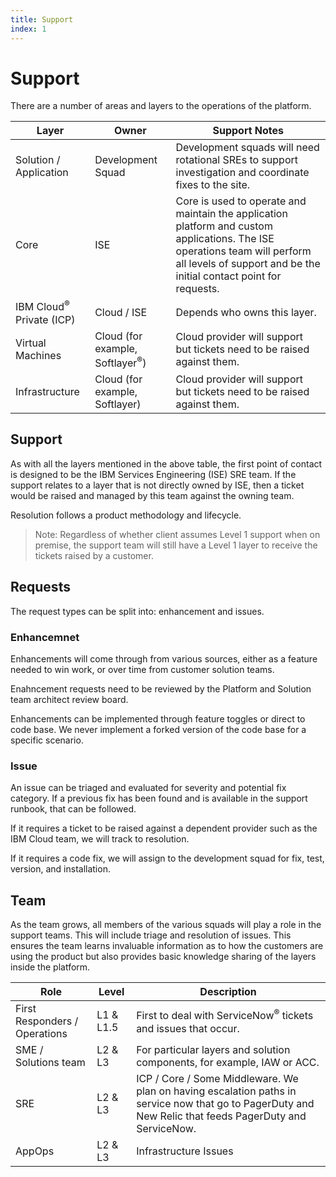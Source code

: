 ```yaml
---
title: Support
index: 1
---
```


# Support

There are a number of areas and layers to the operations of the platform.

| Layer                   | Owner                  | Support Notes                                                                                                                                                                                   |
| ----------------------- | ---------------------- | ----------------------------------------------------------------------------------------------------------------------------------------------------------------------------------------------- |
| Solution / Application  | Development Squad      | Development squads will need rotational SREs to support investigation and coordinate fixes to the site.                                                                                         |
| Core                    | ISE                    | Core is used to operate and maintain the application platform and custom applications. The ISE operations team will perform all levels of support and be the initial contact point for requests. |
| IBM Cloud<sup>®</sup> Private (ICP) | Cloud / ISE            | Depends who owns this layer.                                                                                                                                                                    |
| Virtual Machines        | Cloud (for example, Softlayer<sup>®</sup>) | Cloud provider will support but tickets need to be raised against them.                                                                                                                          |
| Infrastructure          | Cloud (for example, Softlayer) | Cloud provider will support but tickets need to be raised against them.                                                                                                                          |

## Support

As with all the layers mentioned in the above table, the first point of contact is designed to be the IBM Services Engineering (ISE) SRE team. If the support relates to a layer that is not directly owned by ISE, then a ticket would be raised and managed by this team against the owning team.

Resolution follows a product methodology and lifecycle.

<!--![Support Process](./assets/img/Boomerang-SupportProcess.png) -->

> Note: Regardless of whether client assumes Level 1 support when on premise, the support team will still have a Level 1 layer to receive the tickets raised by a customer.

## Requests

The request types can be split into: enhancement and issues.

### Enhancemnet

Enhancements will come through from various sources, either as a feature needed to win work, or over time from customer solution teams.

Enahncement requests need to be reviewed by the Platform and Solution team architect review board.

Enhancements can be implemented through feature toggles or direct to code base. We never implement a forked version of the code base for a specific scenario.

### Issue

An issue can be triaged and evaluated for severity and potential fix category. If a previous fix has been found and is available in the support runbook, that can be followed.

If it requires a ticket to be raised against a dependent provider such as the IBM Cloud team, we will track to resolution.

If it requires a code fix, we will assign to the development squad for fix, test, version, and installation.

## Team

As the team grows, all members of the various squads will play a role in the support teams. This will include triage and resolution of issues. This ensures the team learns invaluable information as to how the customers are using the product but also provides basic knowledge sharing of the layers inside the platform.

| Role                          | Level     | Description                                                                                                                                             |
| ----------------------------- | --------- | ------------------------------------------------------------------------------------------------------------------------------------------------------- |
| First Responders / Operations | L1 & L1.5 | First to deal with ServiceNow<sup>®</sup> tickets and issues that occur.                                                                                             |
| SME / Solutions team          | L2 & L3   | For particular layers and solution components, for example, IAW or ACC.                                                                                           |
| SRE                           | L2 & L3   | ICP / Core / Some Middleware. We plan on having escalation paths in service now that go to PagerDuty and New Relic that feeds PagerDuty and ServiceNow. |
| AppOps                        | L2 & L3   | Infrastructure Issues                                                                                                                                   |
